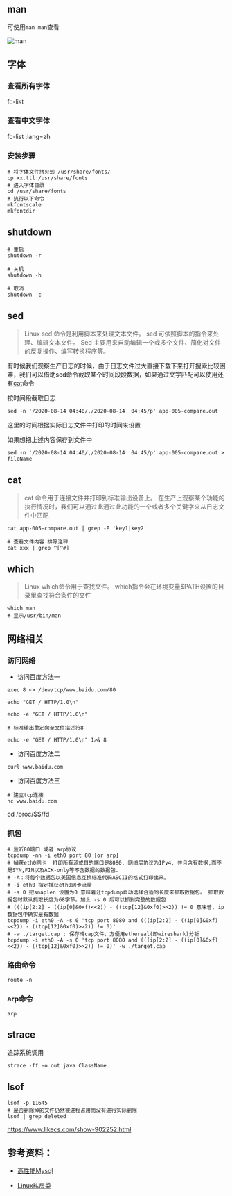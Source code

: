
## man

可使用`man man`查看

![man](https://gitee.com/zengsl/picBed/raw/master/img/20201104142411.png)

## 字体

### 查看所有字体
fc-list

### 查看中文字体
fc-list :lang=zh

### 安装步骤

~~~shell
# 将字体文件拷贝到 /usr/share/fonts/
cp xx.ttl /usr/share/fonts
# 进入字体目录
cd /usr/share/fonts
# 执行以下命令
mkfontscale
mkfontdir
~~~

## shutdown

~~~ shell
# 重启
shutdown -r

# 关机
shutdown -h

# 取消
shutdown -c

~~~


## sed

> Linux sed 命令是利用脚本来处理文本文件。
> sed 可依照脚本的指令来处理、编辑文本文件。
> Sed 主要用来自动编辑一个或多个文件、简化对文件的反复操作、编写转换程序等。

有时候我们观察生产日志的时候，由于日志文件过大直接下载下来打开搜索比较困难，我们可以借助sed命令截取某个时间段段数据，如果通过文字匹配可以使用还有[cat](#cat)命令

按时间段截取日志
~~~ shell
sed -n '/2020-08-14 04:40/,/2020-08-14  04:45/p' app-005-compare.out
~~~
这里的时间根据实际日志文件中打印的时间来设置

如果想把上述内容保存到文件中
~~~ shell
sed -n '/2020-08-14 04:40/,/2020-08-14  04:45/p' app-005-compare.out > fileName
~~~

## cat
> cat 命令用于连接文件并打印到标准输出设备上。
在生产上观察某个功能的执行情况时，我们可以通过此通过此功能的一个或者多个关键字来从日志文件中匹配
~~~ shell
cat app-005-compare.out | grep -E 'key1|key2'  

# 查看文件内容 排除注释
cat xxx | grep ^[^#] 
~~~


## which
> Linux which命令用于查找文件。
which指令会在环境变量$PATH设置的目录里查找符合条件的文件

~~~ shell
which man
# 显示/usr/bin/man
~~~




## 网络相关

### 访问网络

- 访问百度方法一

~~~ shell
exec 8 <> /dev/tcp/www.baidu.com/80

echo "GET / HTTP/1.0\n"

echo -e "GET / HTTP/1.0\n"

# 标准输出重定向至文件描述符8

echo -e "GET / HTTP/1.0\n" 1>& 8
~~~

- 访问百度方法二

~~~ shell
curl www.baidu.com
~~~

- 访问百度方法三

~~~ shell
# 建立tcp连接
nc www.baidu.com
~~~

cd /proc/$$/fd

### 抓包

~~~ shell
# 监听80端口 或者 arp协议
tcpdump -nn -i eth0 port 80 [or arp]
# 捕获eth0网卡  打印所有源或目的端口是8080, 网络层协议为IPv4, 并且含有数据,而不是SYN,FIN以及ACK-only等不含数据的数据包.
# -A：将每个数据包以美国信息互换标准代码ASCII的格式打印出来。
# -i eth0 指定捕获eth0网卡流量
# -s 0 把snaplen 设置为0 意味着让tcpdump自动选择合适的长度来抓取数据包。 抓取数据包时默认抓取长度为68字节。加上 -s 0 后可以抓到完整的数据包
# (((ip[2:2] - ((ip[0]&0xf)<<2)) - ((tcp[12]&0xf0)>>2)) != 0 意味着, ip数据包中确实是有数据
tcpdump -i eth0 -A -s 0 'tcp port 8080 and (((ip[2:2] - ((ip[0]&0xf)<<2)) - ((tcp[12]&0xf0)>>2)) != 0)'
# -w ./target.cap : 保存成cap文件，方便用ethereal(即wireshark)分析
tcpdump -i eth0 -A -s 0 'tcp port 8080 and (((ip[2:2] - ((ip[0]&0xf)<<2)) - ((tcp[12]&0xf0)>>2)) != 0)' -w ./target.cap
~~~

### 路由命令

~~~ shell
route -n
~~~

### arp命令

~~~ shell
arp
~~~

## strace

追踪系统调用
~~~ shell
strace -ff -o out java ClassName
~~~

## lsof

~~~ shell
lsof -p 11645
# 是否删除掉的文件仍然被进程占用而没有进行实际删除
lsof | grep deleted
~~~



https://www.likecs.com/show-902252.html



## 参考资料：

- [高性能Mysql]()

- [Linux私房菜]()
